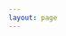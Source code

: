 ```yaml
---
layout: page
---
```


<ClientOnly>
  <elements-api
    apiDescriptionUrl="https://dev-livestream.gviet.vn/api/interactive/v1/api-docs-json"
    router="hash"
  />
</ClientOnly>

